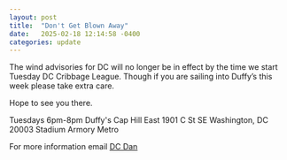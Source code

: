 ```yaml
---
layout: post
title:  "Don't Get Blown Away"
date:   2025-02-18 12:14:58 -0400
categories: update
---
```


The wind advisories for DC will no longer be in effect by the time we start Tuesday DC Cribbage League. Though if you are sailing into Duffy’s this week please take extra care. 

Hope to see you there. 

Tuesdays 6pm-8pm 
Duffy's Cap Hill East
1901 C St SE
Washington, DC 20003
Stadium Armory Metro

For more information email [DC Dan](mailto:dan@dcdan.com)
